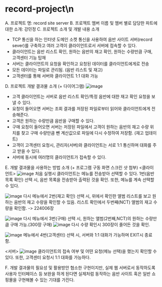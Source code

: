 # record-project\n
A.	프로젝트 명: record site server
B.	프로젝트 멤버 이름 및 멤버 별로 담당한 파트에 대한 소개: 강민정 
C.	프로젝트 소개 및 개발 내용 소개 
- TCP 통신을 하는 인터넷 도메인 소켓 통신을 사용하여 음반 사이트 서버(record sever)를
구축하고 여러 고객이 클라이언트로서 서버에 접속할 수 있다. 
- 클라이언트는 음반 리스트 확인, 원하는 음반의 재고 확인, 원하는 수량만큼 구매, 고객센터 기능 탑재 
- 서버는 클라이언트의 요청을 확인하고 요청된 데이터를 클라이언트에게로 전송 
- 모든 데이터는 파일로 관리됨. (음반 리스트 및 재고) 
- 고객센터를 통해 서버와 클라이언트 1:1 대화 가능 
 
D.	프로젝트 개발 결과물 소개 (+ 다이어그램) 
![image](https://user-images.githubusercontent.com/45085524/145193086-9030c963-d34c-4d98-81b3-6e402dcfe446.png) 
- 고객 클라이언트는 서버로 음반 리스트 확인/특정 음반에 대한 재고 확인 요청을 보낼 수 있다. 
- 요청이 들어오면 서버는 조회 결과를 저장된 파일로부터 읽어와 클라이언트에게 전송해준다. 
- 고객은 원하는 수량만큼 음반을 구매할 수 있다. 
- 구매 요청이 들어오면 서버는 저장된 파일에서 고객이 원하는 음반의 재고 수량 위치를 찾고 구매 수량만큼 뺀 계산값으로 파일에 다시 수정하여 저장함. (재고 업데이트) 
- 고객이 고객센터 요청시, 관리자(서버)와 클라이언트는 서로 1:1 통신하며 대화를 주고 받을 수 있다. 
- 서버에 동시에 여러명의 클라이언트가 접속할 수 있다.
 
E.	개발 결과물을 사용하는 방법 소개 (+ 프로그램 구동 화면 스크린 샷 첨부) 
<클라이언트> 
![image](https://user-images.githubusercontent.com/45085524/145194350-87eb1558-efac-4c38-b87f-89edcb9b6863.png) 
처음 실행시 클라이언트는 메뉴를 전송받아 선택할 수 있다. 
1번(음반 목록 확인) 선택 시, 음반 목록을 전송받아 출력된 것을 확인. 
또한, 메뉴를 계속 선택할 수 있다. 

![image](https://user-images.githubusercontent.com/45085524/145194594-158f8722-ac24-4515-9ff8-caa8dacca1fa.png) 
다시 메뉴에서 2번(재고 확인) 선택 시, 위에서 확인한 앨범 리스트를 보고 원하는 음반의 재고 수량을 확인할 수 있음. 
리스트 확인에서 두번째(NCT) 앨범의 재고 수량을 확인함.  -> 224006장

![image](https://user-images.githubusercontent.com/45085524/145194911-bef9ea83-66f6-48f4-abaf-24b23c3f0eaf.png)
다시 메뉴에서 3번(구매) 선택 시, 원하는 앨범(2번째,NCT)의 원하는 수량만큼 구매 가능.(300장 구매)
![image](https://user-images.githubusercontent.com/45085524/145195307-50e5e523-4c21-4643-a603-a845380451c0.png)
다시 수량 확인시 300장이 줄어든 것을 확인.

![image](https://user-images.githubusercontent.com/45085524/145195469-dda0e497-67f5-468f-9791-c41a21b19f10.png)
메뉴에서 4번(고객센터) 선택 시, 서버와 1:1 대화가 가능하며 EXIT시 종료함.

<서버>
![image](https://user-images.githubusercontent.com/45085524/145195573-028a8285-a700-40f6-aa05-9b935da84d64.png)
클라이언트의 접속 여부 및 어떤 요청(메뉴 선택)을 했는지 확인할 수 있다.
또한, 고객센터 요청시 1:1 대화를 가능하다.


F.	개발 결과물의 필요성 및 활용방안
협소한 구현이지만, 실제 웹 서버로서 동작하도록 사용자 인터페이스 등 보완을 하게 된다면 실제처럼 동작하는 음반 사이트 혹은 일반 쇼핑몰을 구현해볼 수 있는 기대를 가진다.


